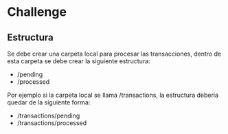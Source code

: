 # Challenge

## Estructura
Se debe crear una carpeta local para procesar las transacciones, dentro de esta carpeta se debe crear la siguiente estructura:

- /pending
- /processed

Por ejemplo si la carpeta local se llama /transactions, la estructura deberia quedar de la siguiente forma:

- /transactions/pending
- /transactions/processed
